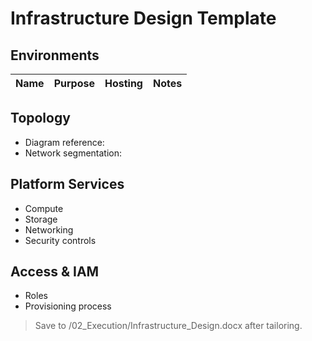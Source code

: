 # Infrastructure Design Template

## Environments
| Name | Purpose | Hosting | Notes |
|------|---------|---------|-------|

## Topology
- Diagram reference:
- Network segmentation:

## Platform Services
- Compute
- Storage
- Networking
- Security controls

## Access & IAM
- Roles
- Provisioning process

> Save to /02_Execution/Infrastructure_Design.docx after tailoring.
